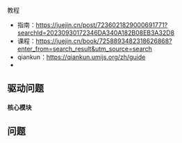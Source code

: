 教程

- 指南：https://juejin.cn/post/7236021829000691771?searchId=20230930172346DA340A182B08EB3A32D8
- 课程：https://juejin.cn/book/7258893482318626868?enter_from=search_result&utm_source=search
- qiankun：https://qiankun.umijs.org/zh/guide
- 



## 驱动问题

#### 核心模块



## 问题